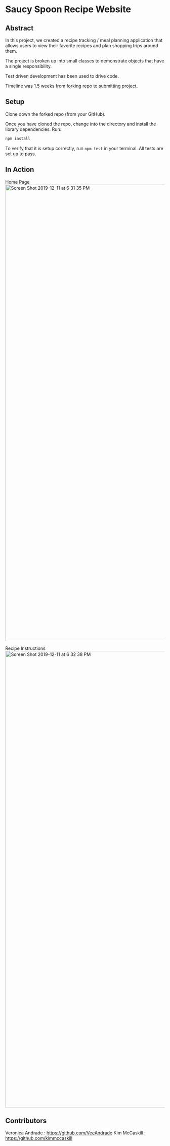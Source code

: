 # Saucy Spoon Recipe Website

## Abstract

In this project, we created a recipe tracking / meal planning application that allows users to view their favorite recipes and plan shopping trips around them. 

The project is broken up into small classes to demonstrate objects that have a single responsibility.

Test driven development has been used to drive code.

Timeline was 1.5 weeks from forking repo to submitting project. 

## Setup

Clone down the forked repo (from your GitHub). 

Once you have cloned the repo, change into the directory and install the library dependencies. Run:

```bash
npm install
```

To verify that it is setup correctly, run `npm test` in your terminal. All tests are set up to pass.

## In Action
Home Page
<img width="1440" alt="Screen Shot 2019-12-11 at 6 31 35 PM" src="https://user-images.githubusercontent.com/54483332/70674875-95838600-1c44-11ea-9b45-47408ff4b876.png">

Recipe Instructions
<img width="1440" alt="Screen Shot 2019-12-11 at 6 32 38 PM" src="https://user-images.githubusercontent.com/54483332/70674936-bba92600-1c44-11ea-975b-ed60069f0ba7.png">

## Contributors

Veronica Andrade : https://github.com/VeeAndrade
Kim McCaskill : https://github.com/kimmccaskill
